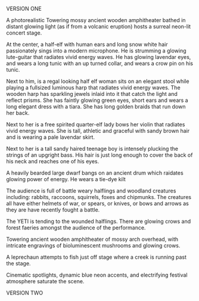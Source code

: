 VERSION ONE

A photorealistic Towering mossy ancient wooden amphitheater  bathed in distant glowing light (as if from a volcanic eruption)  hosts a surreal neon-lit concert stage. 


At the center, a half-elf with human ears and long snow white hair passionately sings into a modern microphone.  He is strumming a glowing lute-guitar that radiates vivid energy waves. He has glowing lavendar eyes, and wears a long tunic with an up turned collar, and wears a crow pin on his tunic.

Next to him, is a regal looking half elf woman sits on an elegant stool while playing a fullsized luminous harp that radiates vivid energy waves.  The wooden harp has sparkling jewels inlaid into it that catch the light and reflect prisms.  She has faintly glowing green eyes, short ears and wears a long elegant dress with a tiara.  She has long golden braids that run down her back.

Next to her is a free spirited quarter-elf lady bows her violin that radiates vivid energy waves. She is tall, athletic and graceful with sandy brown hair and is wearing a pale lavendar skirt.

Next to her is a tall sandy haired teenage boy is intensely plucking the strings of an upgright bass. His hair is just long enough to cover the back of his neck and reaches one of his eyes.

A heavily bearded large dwarf bangs on an ancient drum which raidates glowing power of energy.  He wears a tie-dye kilt


The audience is full of battle weary halflings and woodland creatures including: rabbits, raccoons, squirrels, foxes and chipmunks.  The creatures all have either helmets of war, or spears, or knives, or bows and arrows as they are have recently fought a battle.

The YETI is tending to the wounded halflings.  There are glowing crows and forest faeries amongst the audience of the performance.

Towering ancient wooden amphitheater of mossy arch overhead, with intricate engravings of bioluminescent mushrooms and glowing crows.

A leprechaun attempts to fish just off stage where a creek is running past the stage.

Cinematic spotlights, dynamic blue neon accents, and electrifying festival atmosphere saturate the scene.

VERSION TWO

